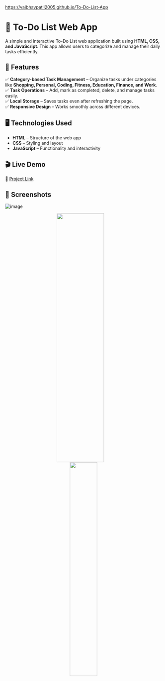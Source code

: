 https://vaibhavpatil2005.github.io/To-Do-List-App
# 📝 To-Do List Web App  

A simple and interactive To-Do List web application built using **HTML, CSS, and JavaScript**. This app allows users to categorize and manage their daily tasks efficiently.  

## 🚀 Features  
✅ **Category-based Task Management** – Organize tasks under categories like **Shopping, Personal, Coding, Fitness, Education, Finance, and Work**.  
✅ **Task Operations** – Add, mark as completed, delete, and manage tasks easily.  
✅ **Local Storage** – Saves tasks even after refreshing the page.  
✅ **Responsive Design** – Works smoothly across different devices.  

## 🖥️ Technologies Used  
- **HTML** – Structure of the web app  
- **CSS** – Styling and layout  
- **JavaScript** – Functionality and interactivity  

## 🎬 Live Demo  
🔗 [Project Link](https://vaibhavpatil2005.github.io/To-Do-List-App)  
## 📸 Screenshots  
![image](https://github.com/user-attachments/assets/2d2b5853-6462-451c-ae08-e4cb9d090d40)
<p align="center">
  <img src="https://github.com/user-attachments/assets/9406ae26-0929-44f0-a126-a8ac97af796a" width="55%" height="800" style="margin-right: 20px;">
  <img src="https://github.com/user-attachments/assets/1bec8ee7-d5a5-4080-be67-8ddc1de3a52b" width="42%">
</p>






